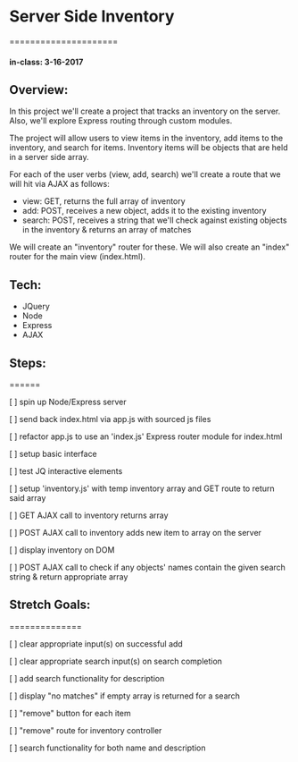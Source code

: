 # Server Side Inventory
=====================
#### in-class: 3-16-2017

## Overview:
In this project we'll create a project that tracks an inventory on the server. Also, we'll explore Express routing through custom modules.

The project will allow users to view items in the inventory, add items to the inventory, and search for items. Inventory items will be objects that are held in a server side array.

For each of the user verbs (view, add, search) we'll create a route that we will hit via AJAX as follows:

- view: GET, returns the full array of inventory
- add: POST, receives a new object, adds it to the existing inventory
- search: POST, receives a string that we'll check against existing objects in the inventory & returns an array of matches

We will create an "inventory" router for these. We will also create an "index" router for the main view (index.html).

Tech:
-----
- JQuery
- Node
- Express
- AJAX

## Steps:
======

[ ] spin up Node/Express server

[ ] send back index.html via app.js with sourced js files

[ ] refactor app.js to use an 'index.js' Express router module for index.html

[ ] setup basic interface

[ ] test JQ interactive elements

[ ] setup 'inventory.js' with temp inventory array and GET route to return said array

[ ] GET AJAX call to inventory returns array

[ ] POST AJAX call to inventory adds new item to array on the server

[ ] display inventory on DOM

[ ] POST AJAX call to check if any objects' names contain the given search string & return appropriate array

## Stretch Goals:
==============

[ ] clear appropriate input(s) on successful add

[ ] clear appropriate search input(s) on search completion

[ ] add search functionality for description

[ ] display "no matches" if empty array is returned for a search

[ ] "remove" button for each item

[ ] "remove" route for inventory controller

[ ] search functionality for both name and description
